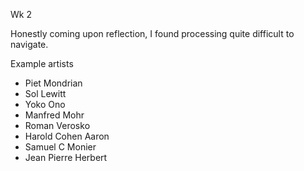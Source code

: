 Wk 2 

Honestly coming upon reflection, I found processing quite difficult to navigate. 

Example artists
- Piet Mondrian
- Sol Lewitt 
- Yoko Ono
- Manfred Mohr 
- Roman Verosko
- Harold Cohen Aaron 
- Samuel C Monier 
- Jean Pierre Herbert 
